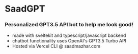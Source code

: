 # SaadGPT
### Personalized GPT3.5 API bot to help me look good!

- made with sveltekit and typescript/javascript backend
- chatbot functionality uses OpenAI's GPT3.5 Turbo API
- Hosted via Vercel CLI @ saadmazhar.com
